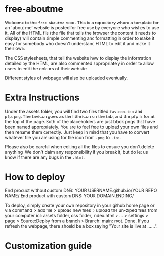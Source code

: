# free-aboutme

Welcome to the `free-aboutme` repo. This is a repository where a template for an 'about me' website is posted for free use by everyone who wishes to use it. All of the HTML file (the file that tells the browser the content it needs to display) will contain simple commenting and formatting in order to make it easy for somebody who doesn't understand HTML to edit it and make it their own.

The CSS stylesheets, that tell the website how to display the information detailed by the HTML, are also commented appropriately in order to allow users to edit the colours of their website.

Different styles of webpage will also be uploaded eventually.

# Extra Instructions

Under the assets folder, you will find two files titled `favicon.ico` and `pfp.png`. The favicon goes as the little icon on the tab, and the pfp is for at the top of the page. Both of the placeholders are just black pngs that have been named appropriately. You are to feel free to upload your own files and then rename them correctly. Just keep in mind that you have to convert whatever file you are using for the icon from `.png` to `.ico`.

Please also be careful when editing all the files to ensure you don't delete anything. We don't claim any responsibility if you break it, but do let us know if there are any bugs in the `.html`.

# How to deploy

End product without custom DNS: YOUR USERNAME.github.io/YOUR REPO NAME/
End product with custom DNS: YOUR DOMAIN.ENDING/

To deploy, simply create your own repository in your github home page or via command > add file > upload new files > upload the un-ziped files from your computer icl: assets folder, css folder, index.html >  ... > settings > page > Source:Deploy from a branch > Branch: main: root. Done. If you refresh the webpage, there should be a box saying "Your site is live at ......".

# Customization guide
